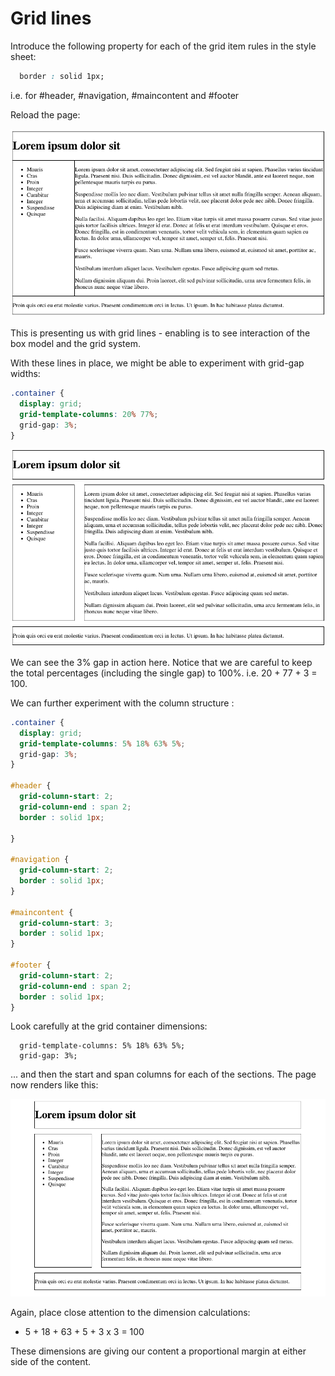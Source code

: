 # Grid lines

Introduce the following property for each of the grid item rules in the style sheet:

~~~css
  border : solid 1px;
~~~

i.e. for #header, #navigation, #maincontent and #footer

Reload the page:

![](./img/05.png)

This is presenting us with grid lines - enabling is to see interaction of the box model and the grid system.

With these lines in place, we might be able to experiment with grid-gap widths:

~~~css
.container {
  display: grid;
  grid-template-columns: 20% 77%;
  grid-gap: 3%;
}
~~~

![](./img/06.png)

We can see the 3% gap in action here. Notice that we are careful to keep the total percentages (including the single gap) to 100%. i.e. 20 + 77 + 3 = 100.

We can further experiment with the column structure :

~~~css
.container {
  display: grid;
  grid-template-columns: 5% 18% 63% 5%;
  grid-gap: 3%;
}

#header {
  grid-column-start: 2;
  grid-column-end : span 2;
  border : solid 1px;

}

#navigation {
  grid-column-start: 2;
  border : solid 1px;
}

#maincontent {
  grid-column-start: 3;
  border : solid 1px;
}

#footer {
  grid-column-start: 2;
  grid-column-end : span 2;
  border : solid 1px;
}
~~~

Look carefully at the grid container dimensions:

~~~
  grid-template-columns: 5% 18% 63% 5%;
  grid-gap: 3%;
~~~

... and then the start and span columns for each of the sections. The page now renders like this:

![](./img/07.png)

Again, place close attention to the dimension calculations:

- 5 + 18 + 63 + 5 + 3 x 3 = 100

These dimensions are giving our content a proportional margin at either side of the content.
